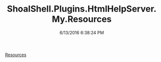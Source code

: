 ﻿---
title: ShoalShell.Plugins.HtmlHelpServer.My.Resources
date: 6/13/2016 6:38:24 PM
---

[Resources](T-ShoalShell.Plugins.HtmlHelpServer.My.Resources.Resources.html)
